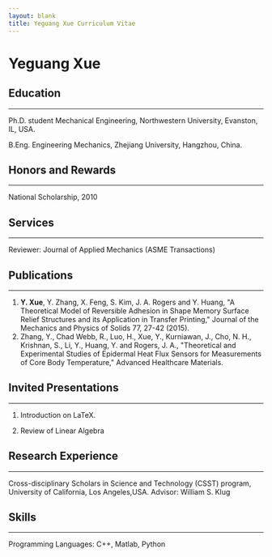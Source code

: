 ```yaml
---
layout: blank
title: Yeguang Xue Curriculum Vitae
---
```


Yeguang Xue
================

## Education


----

Ph.D. student Mechanical Engineering, Northwestern University, Evanston, IL, USA.

B.Eng. Engineering Mechanics, Zhejiang University, Hangzhou, China.


## Honors and Rewards

----

National Scholarship, 2010


## Services

----

Reviewer: Journal of Applied Mechanics (ASME Transactions)


## Publications

----

1. <b>Y. Xue</b>, Y. Zhang, X. Feng, S. Kim, J. A. Rogers and Y. Huang, "A Theoretical Model of Reversible Adhesion in Shape Memory Surface Relief Structures and its Application in Transfer Printing," Journal of the Mechanics and Physics of Solids 77, 27-42 (2015).
2. Zhang, Y., Chad Webb, R., Luo, H., Xue, Y., Kurniawan, J., Cho, N. H., Krishnan, S., Li, Y., Huang, Y. and Rogers, J. A., "Theoretical and Experimental Studies of Epidermal Heat Flux Sensors for Measurements of Core Body Temperature," Advanced Healthcare Materials.


## Invited Presentations

----

1. Introduction on LaTeX.

2. Review of Linear Algebra


## Research Experience

----

Cross-disciplinary Scholars in Science and Technology (CSST) program, University of California, Los Angeles,USA. Advisor: William S. Klug


## Skills

----

Programming Languages: C++, Matlab, Python

